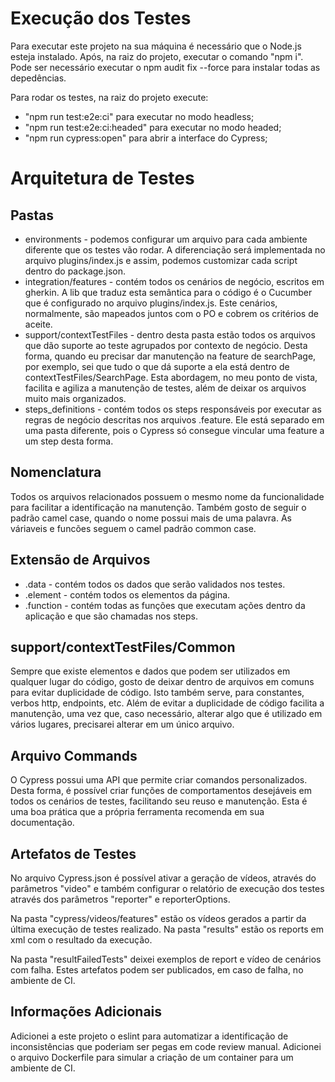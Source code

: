 # Execução dos Testes

Para executar este projeto na sua máquina é necessário que o Node.js esteja instalado.
Após, na raiz do projeto, executar o comando "npm i". Pode ser necessário executar o npm audit fix --force para instalar todas as depedências.

Para rodar os testes, na raiz do projeto execute:

- "npm run test:e2e:ci" para executar no modo headless;
- "npm run test:e2e:ci:headed" para executar no modo headed;
- "npm run cypress:open" para abrir a interface do Cypress;

# Arquitetura de Testes

## Pastas

- environments - podemos configurar um arquivo para cada ambiente diferente que os testes vão rodar. A diferenciação será implementada no arquivo plugins/index.js e assim, podemos customizar cada script dentro do package.json.
- integration/features - contém todos os cenários de negócio, escritos em gherkin. A lib que traduz esta semântica para o código é o Cucumber que é configurado no arquivo plugins/index.js.
Este cenários, normalmente, são mapeados juntos com o PO e cobrem os critérios de aceite.
- support/contextTestFiles - dentro desta pasta estão todos os arquivos que dão suporte ao teste agrupados por contexto de negócio. Desta forma, quando eu precisar dar manutenção na feature de searchPage, por exemplo, sei que tudo o que dá suporte a ela está dentro de contextTestFiles/SearchPage.
Esta abordagem, no meu ponto de vista, facilita e agiliza a manutenção de testes, além de deixar os arquivos muito mais organizados.
- steps_definitions - contém todos os steps responsáveis por executar as regras de negócio descritas nos arquivos .feature. Ele está separado em uma pasta diferente, pois o Cypress só consegue vincular uma feature a um step desta forma. 

## Nomenclatura

Todos os arquivos relacionados possuem o mesmo nome da funcionalidade para facilitar a identificação na manutenção.
Também gosto de seguir o padrão camel case, quando o nome possui mais de uma palavra.
As váriaveis e funcões seguem o camel padrão common case.

## Extensão de Arquivos

- .data - contém todos os dados que serão validados nos testes.
- .element - contém todos os elementos da página.
- .function - contém todas as funções que executam ações dentro da aplicação e que são chamadas nos steps.

## support/contextTestFiles/Common

Sempre que existe elementos e dados que podem ser utilizados em qualquer lugar do código, gosto de deixar dentro de arquivos em comuns para evitar duplicidade de código. 
Isto também serve, para constantes, verbos http, endpoints, etc. 
Além de evitar a duplicidade de código facilita a manutenção, uma vez que, caso necessário, alterar algo que é utilizado em vários lugares, precisarei alterar em um único arquivo.

## Arquivo Commands 

O Cypress possui uma API que permite criar comandos personalizados. Desta forma, é possível criar funções de comportamentos desejáveis em todos os cenários de testes, facilitando seu reuso e manutenção.
Esta é uma boa prática que a própria ferramenta recomenda em sua documentação.

## Artefatos de Testes

No arquivo Cypress.json é possível ativar a geração de vídeos, através do parâmetros "video" e também configurar o relatório de execução dos testes através dos parâmetros "reporter" e reporterOptions.

Na pasta "cypress/videos/features" estão os vídeos gerados a partir da última execução de testes realizado.
Na pasta "results" estão os reports em xml com o resultado da execução.

Na pasta "resultFailedTests" deixei exemplos de report e vídeo de cenários com falha.
Estes artefatos podem ser publicados, em caso de falha, no ambiente de CI.

## Informações Adicionais

Adicionei a este projeto o eslint para automatizar a identificação de inconsistências que poderiam ser pegas em code review manual. 
Adicionei o arquivo Dockerfile para simular a criação de um container para um ambiente de CI.